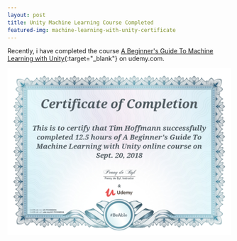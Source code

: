 ```yaml
---
layout: post
title: Unity Machine Learning Course Completed
featured-img: machine-learning-with-unity-certificate
---
```


Recently, i have completed the course [A Beginner's Guide To Machine Learning with Unity](https://www.udemy.com/machine-learning-with-unity){:target="_blank"} on udemy.com.

![Certificate of completion](/assets/img/posts/machine-learning-with-unity-certificate.jpg "Certificate of completion")
